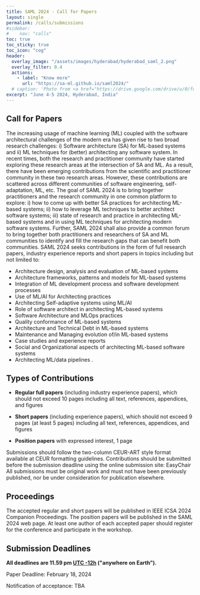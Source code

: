 ```yaml
---
title: SAML 2024 - Call for Papers
layout: single
permalink: /calls/submissions
#sidebar: 
#    nav: "calls"
toc: true
toc_sticky: true
toc_icon: "cog"
header:
  overlay_image: "/assets/images/hyderabad/hyderabad_saml_2.png"
  overlay_filter: 0.4
  actions:
    - label: "Know more"
      url: "https://sa-ml.github.io/saml2024/"
  # caption: 'Photo from <a href="https://drive.google.com/drive/u/0/folders/10XXSEjTNDmrwU0tqL58la1n3YlE-g4V8">EMNLP 2023 Website Image.png</a> '
excerpt: "June 4-5 2024, Hyderabad, India"
---
```



## Call for Papers

The increasing usage of machine learning (ML) coupled with the software architectural challenges of the modern era has given rise to two broad research challenges: i) Software architecture (SA) for ML-based systems and ii) ML techniques for (better) architecting any software system. In recent times, both the research and practitioner community have started exploring these research areas at the intersection of SA and ML. As a result, there have been emerging contributions from the scientific and practitioner community in these two research areas. However, these contributions are scattered across different communities of software engineering, self-adaptation, ML, etc. The goal of SAML 2024 is to bring together practitioners and the research community in one common platform to explore: i) how to come up with better SA practices for architecting ML-based systems; ii) how to leverage ML techniques to better architect software systems; iii) state of research and practice in architecting ML-based systems and in using ML techniques for architecting modern software systems. Further, SAML 2024 shall also provide a common forum to bring together both practitioners and researchers of SA and ML communities to identify and fill the research gaps that can benefit both communities. SAML 2024 seeks contributions in the form of full research papers, industry experience reports and short papers in topics including but not limited to:

+ Architecture design, analysis and evaluation of ML-based systems
+ Architecture frameworks, patterns and models for ML-based systems
+ Integration of ML development process and software development processes
+ Use of ML/AI for Architecting practices
+ Architecting Self-adaptive systems using ML/AI
+ Role of software architect in architecting ML-based systems
+ Software Architecture and MLOps practices
+ Quality conformance of ML-based systems
+ Architecture and Technical Debt in ML-based systems
+ Maintenance and Managing evolution of/in ML-based systems
+ Case studies and experience reports
+ Social and Organizational aspects of architecting ML-based software systems
+ Architecting ML/data pipelines
.


## Types of Contributions

+ **Regular full papers** (including industry experience papers), which should not exceed 10 pages including all text, references, appendices, and figures

+ **Short papers** (including experience papers), which should not exceed 9 pages (at least 5 pages) including all text, references, appendices, and figures

+ **Position papers** with expressed interest, 1 page

Submissions should follow the two-column CEUR-ART style format available at CEUR formatting guidelines. Contributions should be submitted before the submission deadline using the online submission site: EasyChair All submissions must be original work and must not have been previously published, nor be under consideration for publication elsewhere.


## Proceedings

The accepted regular and short papers will be published in IEEE ICSA 2024 Companion Proceedings. The position papers will be published in the SAML 2024 web page. At least one author of each accepted paper should register for the conference and participate in the workshop.


## Submission Deadlines 

<b>All deadlines are 11.59 pm <a target="_blank" href="https://www.timeanddate.com/time/zone/timezone/utc-12">UTC -12h</a> ("anywhere on Earth").</b>

Paper Deadline: February 18, 2024

Notification of acceptance: TBA




